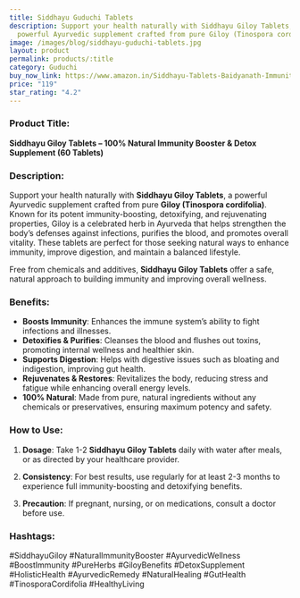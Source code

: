 ```yaml
---
title: Siddhayu Guduchi Tablets
description: Support your health naturally with Siddhayu Giloy Tablets, a
  powerful Ayurvedic supplement crafted from pure Giloy (Tinospora cordifolia).
image: /images/blog/siddhayu-guduchi-tablets.jpg
layout: product
permalink: products/:title
category: Guduchi
buy_now_link: https://www.amazon.in/Siddhayu-Tablets-Baidyanath-Immunity-Purification/dp/B09K5H22QL/ref=sr_1_22_sspa?crid=1TX1M06Q0LCMB&tag=ayushmonk-21
price: "119"
star_rating: "4.2"
---
```

### Product Title:
**Siddhayu Giloy Tablets – 100% Natural Immunity Booster & Detox Supplement (60 Tablets)**

### Description:
Support your health naturally with **Siddhayu Giloy Tablets**, a powerful Ayurvedic supplement crafted from pure **Giloy (Tinospora cordifolia)**. Known for its potent immunity-boosting, detoxifying, and rejuvenating properties, Giloy is a celebrated herb in Ayurveda that helps strengthen the body’s defenses against infections, purifies the blood, and promotes overall vitality. These tablets are perfect for those seeking natural ways to enhance immunity, improve digestion, and maintain a balanced lifestyle.

Free from chemicals and additives, **Siddhayu Giloy Tablets** offer a safe, natural approach to building immunity and improving overall wellness.

### Benefits:
- **Boosts Immunity**: Enhances the immune system’s ability to fight infections and illnesses.
- **Detoxifies & Purifies**: Cleanses the blood and flushes out toxins, promoting internal wellness and healthier skin.
- **Supports Digestion**: Helps with digestive issues such as bloating and indigestion, improving gut health.
- **Rejuvenates & Restores**: Revitalizes the body, reducing stress and fatigue while enhancing overall energy levels.
- **100% Natural**: Made from pure, natural ingredients without any chemicals or preservatives, ensuring maximum potency and safety.

### How to Use:
1. **Dosage**: Take 1-2 **Siddhayu Giloy Tablets** daily with water after meals, or as directed by your healthcare provider.
   
2. **Consistency**: For best results, use regularly for at least 2-3 months to experience full immunity-boosting and detoxifying benefits.

3. **Precaution**: If pregnant, nursing, or on medications, consult a doctor before use.

### Hashtags:
#SiddhayuGiloy #NaturalImmunityBooster #AyurvedicWellness #BoostImmunity #PureHerbs #GiloyBenefits #DetoxSupplement #HolisticHealth #AyurvedicRemedy #NaturalHealing #GutHealth #TinosporaCordifolia #HealthyLiving
